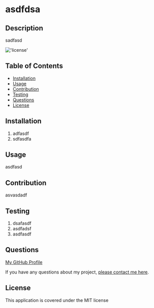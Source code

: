 # asdfdsa
## Description
sadfasd

!['license'](https://img.shields.io/badge/license-MIT-red)

## Table of Contents
- [Installation](#installation)
- [Usage](#usage)
- [Contribution](#contribution)
- [Testing](#test)
- [Questions](#questions)
- [License](#license)

## Installation
1. adfasdf
2. sdfasdfa

## Usage
asdfasd

## Contribution
asvasdadf

## Testing
1. dsafasdf
2. asdfadsf
3. asdfasdf

## Questions
[My GitHub Profile](https://github.com/Deejerz88)

If you have any questions about my project, [please contact me here](mailto:djmcmillan93@gmail.com).


## License
This application is covered under the MIT license